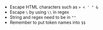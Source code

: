 * Escape HTML characters such as `> < ' " &`
* Escape `\` by using `\\` in regex
* String and regex need to be in `""`
* Remember to put token names into `$$`
